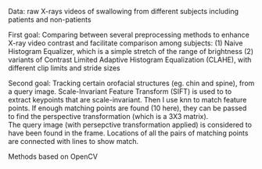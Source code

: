 Data: raw X-rays videos of swallowing from different subjects including patients and non-patients

First goal:
Comparing between several preprocessing methods to enhance X-ray video contrast and facilitate comparison among subjects:
(1) Naive Histogram Equalizer, which is a simple stretch of the range of brightness
(2) variants of Contrast Limited Adaptive Histogram Equalization (CLAHE), with different clip limits and stride sizes



Second goal:
Tracking certain orofacial structures (eg. chin and spine), from a query image.
Scale-Invariant Feature Transform (SIFT) is used to to extract keypoints that are scale-invariant. Then I use knn to match feature points. If enough matching points are found (10 here), they can be passed to find the perspective transformation (which is a 3X3 matrix).  
The query image (with persepctive transformation applied) is considered to have been found in the frame. Locations of all the pairs of matching points are connected with lines to show match. 


Methods based on OpenCV